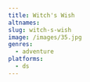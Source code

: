 ```yaml
---
title: Witch's Wish
altnames:
slug: witch-s-wish
image: /images/35.jpg
genres:
  - adventure
platforms:
  - ds
---
```


